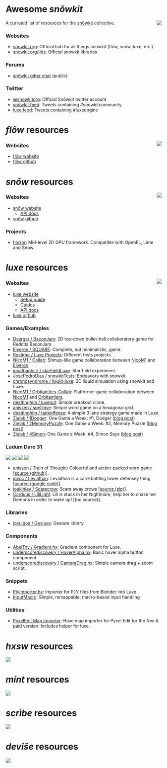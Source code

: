 
# Awesome _snõwkit_

<img align="right" src="http://snowkit.org/content/images/2014/Sep/snowkit.png">

A currated list of resources for the [snõwkit](http://snowkit.org/) collective.

### Websites
* [snowkit.org](http://snowkit.org): Official hub for all things snowkit (flõw, snõw, luxe, etc.)
* [snowkit.org/libs](http://snowkit.org/libs/): Officiel snowkit libraries

### Forums
<!-- * [snõwkit slack chat](https://underscorediscovery.slack.com/) (membership required) -->
* [snõwkit gitter chat](https://gitter.im/snowkit/public) (public)

### Twitter
* [@snowkitorg](https://twitter.com/snowkitorg): Official Snõwkit twitter account
* [snõwkit feed](https://twitter.com/hashtag/snowkitcommunity?f=realtime): Tweets containing #snowkitcommunity
* [luxe feed](https://twitter.com/hashtag/luxeengine?f=realtime): Tweets containing #luxeengine

<!--
## People
* Sven Bergström: Creator of snõwkit, flõw, snõw and luxe.
 * Twitter: @__underscorediscovery
 * Github: @__underscorediscovery
 
* Nico M.: ???
 * Twitter: https://twitter.com/nico_m__
 * GithHub: ???

* Tilman Schmidt: ???
 * Twitter: https://twitter.com/KeyMaster_
 * Github: ???
 
* Jonathan Hirz: ???
 * Twitter: https://twitter.com/jonathanhirz
 * Github: ???
 * Blog: ???
 -->


# _flõw_ resources

<img align="right" src="http://snowkit.org/content/images/2014/Sep/flow.png">

### Websites
* [flõw website](http://underscorediscovery.github.io/flow/)
* [flõw github](https://github.com/underscorediscovery/flow)


# _snõw_ resources

<img align="right" src="http://snowkit.org/content/images/2014/Sep/snow.png">

### Websites
* [snõw website](http://underscorediscovery.github.io/snow/)
  * [API docs](http://underscorediscovery.github.io/snow/api/index.html)
* [snõw github](https://github.com/underscorediscovery/snow)

### Projects
* [horror](https://github.com/eliasku/horror): Mid-level 2D GPU framework. Compatible with OpenFL, Lime and Snow.


# _luxe_ resources

<img align="right" src="http://snowkit.org/content/images/2014/Sep/luxe.png">

### Websites
* [luxe website](http://luxeengine.com/)
  * [Setup guide](http://luxeengine.com/docs/setup.html)
  * [Guides](http://luxeengine.com/docs/guide.html)
  * [API docs](http://luxeengine.com/docs/api/index.html)
* [luxe github](https://github.com/underscorediscovery/luxe)

<!-- ## Open Source Projects -->

### Games/Examples
* [Dvergar / BaconJam](https://github.com/Dvergar/BaconJam): 2D top-down bullet-hell collaboratory game for Reddits BaconJam. 
* [Eiyeron / SQUARE](https://github.com/Eiyeron/-SQUARE-): Complete, but minimalistic, game.
* [Rostiger / Luxe Projects](https://github.com/Rostiger/Luxe_Projects): Different tests projects.
* [NicoM1 / Collab](https://github.com/NicoM1/Collab): Shmup-like game collaboration between [NicoM1](https://github.com/NicoM1) and [Eiyeron](https://github.com/Eiyeron).
* [jonathanhirz / starFieldLuxe](https://github.com/jonathanhirz/starFieldLuxe): Star field experiment.
* [JosePedroDias / snowkitTests](https://github.com/JosePedroDias/snowkitTests): Endeavors with snowkit.
* [chronosyndrome / liquid-luxe](https://github.com/chronosyndrome/liquid-luxe): 2D liquid simulation using snowkit and Luxe.
* [NicoM1 / Orbitantlers-Collab](https://github.com/NicoM1/Orbitantlers-Collab): Platformer game collaboration between [NicoM1](https://github.com/NicoM1) and [Orbitantlers](https://github.com/Absurditure).
* [desttinghim / luxeout](https://github.com/desttinghim/luxeout): Simple breakout clone.
* [anissen / spellhive](https://github.com/anissen/spellhive): Simple word game on a hexagonal grid.
* [desttinghim / tankoffense](https://github.com/desttinghim/tankoffense): A simple 3 lane strategy game made in Luxe.
* [Zielak / 1Dodger](https://github.com/Zielak/1Dodger): One Game a Week: #1, Dodger ([blog post](http://zielak.pl/1gaw-1-dodger))
* [Zielak / 2MemoryPuzzle](https://github.com/Zielak/2MemoryPuzzle): One Game a Week: #2, Memory Puzzle ([blog post](http://zielak.pl/1gaw-2-memory-puzzle))
* [Zielak / 4Simon](https://github.com/Zielak/4Simon): One Game a Week: #4, Simon Says ([blog post](http://zielak.pl/1gaw-4-simon-says))

<!-- image for Zielak / 4Simon: http://zielak.pl/wp-content/uploads/2015/02/simon_prev_head.gif -->

### Ludum Dare 31
<a href="http://ludumdare.com/compo/ludum-dare-31/?action=preview&uid=30512"><img src="http://ludumdare.com/compo/wp-content/compo2//407933/30512-shot0.png-crop-180-140.jpg"></a>
<a href="http://ludumdare.com/compo/ludum-dare-31/?action=preview&uid=34"><img src="http://ludumdare.com/compo/wp-content/compo2//407933/34-shot0.jpg-crop-180-140.jpg"></a>
<a href="http://ludumdare.com/compo/ludum-dare-31/?action=preview&uid=3012"><img src="http://ludumdare.com/compo/wp-content/compo2//407933/3012-shot0.png-crop-180-140.jpg"></a>
<a href="http://ludumdare.com/compo/ludum-dare-31/?action=preview&uid=7279"><img src="http://ludumdare.com/compo/wp-content/compo2//407933/7279-shot2.png-crop-180-140.jpg"></a>

* [anissen / Train of Thought](http://ludumdare.com/compo/ludum-dare-31/?action=preview&uid=30512): Colourful and action-packed word game [[source (github)](https://github.com/anissen/ld31)]. 
* [jovoc / Leviathan](http://ludumdare.com/compo/ludum-dare-31/?action=preview&uid=34): Leviathan is a card-battling tower defensey thing [[source (google code)](https://code.google.com/p/ld48jovoc/source/browse/#svn%2Fld31_onescreen%2Fsrc)].
* [joekinley / Scarecrow](http://ludumdare.com/compo/ludum-dare-31/?action=preview&uid=3012): Scare away crows [[source (zip)](http://www.elcoino.de/LD31src.zip)].
* [Carduus / LiliLight](http://ludumdare.com/compo/ludum-dare-31/?action=preview&uid=7279): Lili is stuck in her Nightmare, help her to chase her Demons in order to wake up! [(no source)].

### Libraries
* [josuigoa / Gesluxe](https://github.com/josuigoa/Gesluxe): Gesture library.

### Components
* [AbelToy / Gradient.hx](https://gist.github.com/AbelToy/6e28392bc0bec79876d5): Gradient component for Luxe.
* [underscorediscovery / HoverAlpha.hx](https://gist.github.com/underscorediscovery/2c53d1d0bf9b9732c38b): Basic hover alpha button component.
* [underscorediscovery / CameraDrag.hx](https://gist.github.com/underscorediscovery/2cd52a89470421c51301): Simple camera drag + zoom script.

### Snippets
* [PlyImporter.hx](https://gist.github.com/KeyMaster-/247fee525cf73d086dc3): Importer for PLY files from Blender into Luxe
* [InputMacro](https://github.com/NicoM1/InputMacro): Simple, remappable, macro-based input handling

### Utilities
* [PyxelEdit Map Importer](https://github.com/Dvergar/PyxelEdit-Map-Importer): Haxe map importer for Pyxel Edit for the free & paid version. Includes helper for luxe.


# _hxsw_ resources

<img src="http://snowkit.org/content/images/2014/11/hxsw.png">


# _mínt_ resources

<img src="http://snowkit.org/content/images/2015/01/mint-1.png">


# _scrìbe_ resources

<img src="http://snowkit.org/content/images/2014/Sep/scribe.png">


# _deviše_ resources

<img src="http://snowkit.org/content/images/2014/Sep/devise.png">
